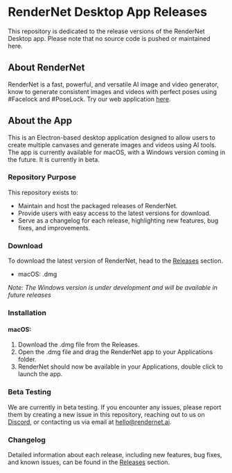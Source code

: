 # RenderNet Desktop App Releases
This repository is dedicated to the release versions of the RenderNet Desktop app. Please note that no source code is pushed or maintained here.

## About RenderNet
RenderNet is a fast, powerful, and versatile AI image and video generator, know to generate consistent images and videos with perfect poses using #Facelock and #PoseLock. Try our web application [here](https://app.rendernet.ai/).

## About the App
This is an Electron-based desktop application designed to allow users to create multiple canvases and generate images and videos using AI tools. The app is currently available for macOS, with a Windows version coming in the future. It is currently in beta.

### Repository Purpose
This repository exists to:
- Maintain and host the packaged releases of RenderNet.
- Provide users with easy access to the latest versions for download.
- Serve as a changelog for each release, highlighting new features, bug fixes, and improvements.

### Download
To download the latest version of RenderNet, head to the [Releases](https://github.com/roverxio/rendernet-electron-app/releases) section.
- macOS: .dmg

_Note: The Windows version is under development and will be available in future releases_

### Installation
#### macOS:
1. Download the .dmg file from the Releases.
2. Open the .dmg file and drag the RenderNet app to your Applications folder.
3. RenderNet should now be available in your Applications, double click to launch the app.

### Beta Testing
We are currently in beta testing. If you encounter any issues, please report them by creating a new issue in this repository, reaching out to us on [Discord](https://discord.com/invite/rendernet-ai), or contacting us via email at hello@rendernet.ai.

### Changelog
Detailed information about each release, including new features, bug fixes, and known issues, can be found in the [Releases](https://github.com/roverxio/rendernet-electron-app/releases) section.

